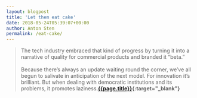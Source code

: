 ```yaml
---
layout: blogpost
title: 'Let them eat cake'
date: 2018-05-24T05:39:07+00:00
author: Anton Sten
permalink: /eat-cake/
---
```


>The tech industry embraced that kind of progress by turning it into a narrative of quality for commercial products and branded it “beta.”
<br /><br />
Because there’s always an update waiting round the corner, we’ve all begun to salivate in anticipation of the next model. For innovation it’s brilliant. But when dealing with democratic institutions and its problems, it promotes laziness.**[{{page.title}}](https://mayday.co/let-them-eat-cake){:target="_blank"}**
